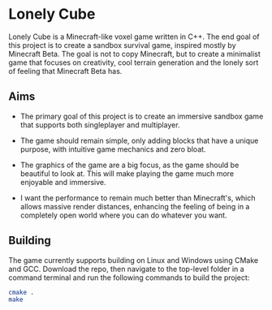 # Lonely Cube

Lonely Cube is a Minecraft-like voxel game written in C++. The end
goal of this project is to create a sandbox survival game, inspired
mostly by Minecraft Beta. The goal is not to copy Minecraft, but to
create a minimalist game that focuses on creativity, cool terrain
generation and the lonely sort of feeling that Minecraft Beta has.

## Aims

* The primary goal of this project is to create an immersive sandbox
game that supports both singleplayer and multiplayer.

* The game should remain simple, only adding blocks that have a
unique purpose, with intuitive game mechanics and zero bloat.

* The graphics of the game are a big focus, as the game should be
beautiful to look at. This will make playing the game much more
enjoyable and immersive.

* I want the performance to remain much better than Minecraft's,
which allows massive render distances, enhancing the feeling of being
in a completely open world where you can do whatever you want.

## Building

The game currently supports building on Linux and Windows using
CMake and GCC. Download the repo, then navigate to the top-level
folder in a command terminal and run the following commands to build
the project:

```sh
cmake .
make
```
